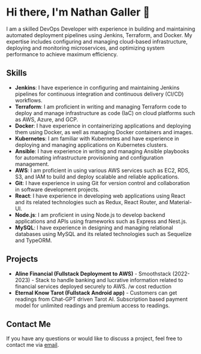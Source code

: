 # Hi there, I'm Nathan Galler 👋

I am a skilled DevOps Developer with experience in building and maintaining automated deployment pipelines using Jenkins, Terraform, and Docker. My expertise includes configuring and managing cloud-based infrastructure, deploying and monitoring microservices, and optimizing system performance to achieve maximum efficiency.

## Skills

- **Jenkins**: I have experience in configuring and maintaining Jenkins pipelines for continuous integration and continuous delivery (CI/CD) workflows.
- **Terraform**: I am proficient in writing and managing Terraform code to deploy and manage infrastructure as code (IaC) on cloud platforms such as AWS, Azure, and GCP.
- **Docker**: I have experience in containerizing applications and deploying them using Docker, as well as managing Docker containers and images.
- **Kubernetes**: I am familiar with Kubernetes and have experience in deploying and managing applications on Kubernetes clusters.
- **Ansible**: I have experience in writing and managing Ansible playbooks for automating infrastructure provisioning and configuration management.
- **AWS**: I am proficient in using various AWS services such as EC2, RDS, S3, and IAM to build and deploy scalable and reliable applications.
- **Git**: I have experience in using Git for version control and collaboration in software development projects.
- **React**: I have experience in developing web applications using React and its related technologies such as Redux, React Router, and Material-UI.
- **Node.js**: I am proficient in using Node.js to develop backend applications and APIs using frameworks such as Express and Nest.js.
- **MySQL**: I have experience in designing and managing relational databases using MySQL and its related technologies such as Sequelize and TypeORM.

## Projects

- **Aline Financial (Fullstack Deployment to AWS)** - Smoothstack (2022-2023) - Stack to handle banking and lucrative information related to financial services deployed securely to AWS. /w cost reduction 
- **Eternal Know Tarot (Fullstack Android app)** - Customers can get readings from Chat-GPT driven Tarot AI. Subscription based payment model for unlimited readings and premium access to readings.

## Contact Me

If you have any questions or would like to discuss a project, feel free to contact me via [email](mailto:nathanjgaller@gmail.com).
